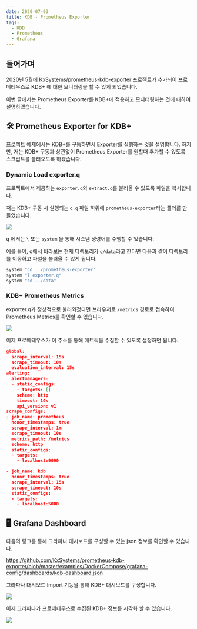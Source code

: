 ```yaml
---
date: 2020-07-03
title: KDB - Prometheus Exporter
tags:
  - KDB
  - Prometheus
  - Grafana
---
```


## 들어가며
2020년 5월에 [KxSystems/prometheus-kdb-exporter](https://github.com/KxSystems/prometheus-kdb-exporter) 프로젝트가 추가되어 프로메테우스로 KDB+ 에 대한 모니터링을 할 수 있게 되었습니다.

이번 글에서는 Prometheus Exporter를 KDB+에 적용하고 모니터링하는 것에 대하여 설명하겠습니다.

## 🛠 Prometheus Exporter for KDB+
프로젝트 예제에서는 KDB+를 구동하면서 Exporter를 실행하는 것을 설명합니다. 하지만, 저는 KDB+ 구동과 상관없이 Prometheus Exporter를 원할때 추가할 수 있도록 스크립트를 불러오도록 하겠습니다.

### Dynamic Load exporter.q
프로젝트에서 제공하는 `exporter.q`와 `extract.q`를 불러올 수 있도록 파일을 복사합니다.

저는 KDB+ 구동 시 실행되는 `q.q` 파일 하위에 `prometheus-exporter`라는 폴더를 만들었습니다.

![](/database/kdb/images/prometheus-exporter-dir.png)

q 에서는 `\` 또는 `system` 을 통해 시스템 명령어를 수행할 수 있습니다.

예를 들어, q에서 바라보는 현재 디렉토리가 `q/data`라고 한다면 다음과 같이 디렉토리를 이동하고 파일을 불러올 수 있게 됩니다.
```q kdb+/q
system "cd ../prometheus-exporter"
system "l exporter.q"
system "cd ../data"
```

### KDB+ Prometheus Metrics
exporter.q가 정상적으로 불러와졌다면 브라우저로 `/metrics` 경로로 접속하여 Prometheus Metrics를 확인할 수 있습니다.

![](/database/kdb/images/kdb-prometheus-metrics.png)

이제 프로메테우스가 이 주소를 통해 매트릭을 수집할 수 있도록 설정하면 됩니다.

```json prometheus.yaml
global:
  scrape_interval: 15s
  scrape_timeout: 10s
  evaluation_interval: 15s
alerting:
  alertmanagers:
  - static_configs:
    - targets: []
    scheme: http
    timeout: 10s
    api_version: v1
scrape_configs:
- job_name: prometheus
  honor_timestamps: true
  scrape_interval: 1m
  scrape_timeout: 10s
  metrics_path: /metrics
  scheme: http
  static_configs:
  - targets:
    - localhost:9090

- job_name: kdb
  honor_timestamps: true
  scrape_interval: 15s
  scrape_timeout: 10s
  static_configs:
  - targets:
    - localhost:5000
```

## 🖥 Grafana Dashboard
다음의 링크를 통해 그라파나 대시보드를 구성할 수 있는 json 정보를 확인할 수 있습니다.

https://github.com/KxSystems/prometheus-kdb-exporter/blob/master/examples/DockerCompose/grafana-config/dashboards/kdb-dashboard.json

그라파나 대시보드 Import 기능을 통해 KDB+ 대시보드를 구성합니다.

![](/database/kdb/images/import-grafana-dashboard-for-kdb.png)

이제 그라파나가 프로메테우스로 수집된 KDB+ 정보를 시각화 할 수 있습니다.

![](/database/kdb/images/grafana-kdb-dashbaord.png)
